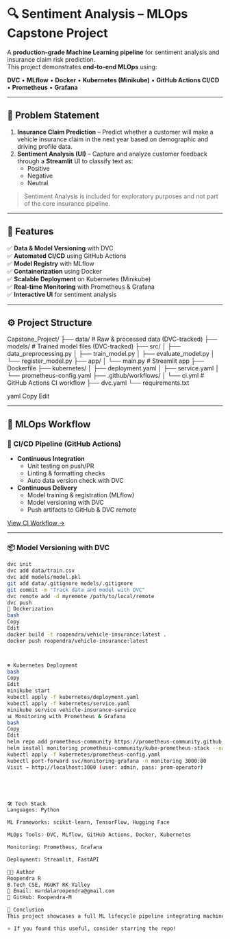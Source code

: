 # 🔍 Sentiment Analysis – MLOps Capstone Project

A **production-grade Machine Learning pipeline** for sentiment analysis and insurance claim risk prediction.  
This project demonstrates **end-to-end MLOps** using:

**DVC** • **MLflow** • **Docker** • **Kubernetes (Minikube)** • **GitHub Actions CI/CD** • **Prometheus** • **Grafana**

---

## 🧠 Problem Statement

1. **Insurance Claim Prediction** – Predict whether a customer will make a vehicle insurance claim in the next year based on demographic and driving profile data.  
2. **Sentiment Analysis (UI)** – Capture and analyze customer feedback through a **Streamlit** UI to classify text as:
   - Positive  
   - Negative  
   - Neutral  

> Sentiment Analysis is included for exploratory purposes and not part of the core insurance pipeline.

---

## 📌 Features

✅ **Data & Model Versioning** with DVC  
✅ **Automated CI/CD** using GitHub Actions  
✅ **Model Registry** with MLflow  
✅ **Containerization** using Docker  
✅ **Scalable Deployment** on Kubernetes (Minikube)  
✅ **Real-time Monitoring** with Prometheus & Grafana  
✅ **Interactive UI** for sentiment analysis

---

## ⚙️ Project Structure

Capstone_Project/
├── data/ # Raw & processed data (DVC-tracked)
├── models/ # Trained model files (DVC-tracked)
├── src/
│ ├── data_preprocessing.py
│ ├── train_model.py
│ ├── evaluate_model.py
│ └── register_model.py
├── app/
│ └── main.py # Streamlit app
├── Dockerfile
├── kubernetes/
│ ├── deployment.yaml
│ ├── service.yaml
│ └── prometheus-config.yaml
├── .github/workflows/
│ └── ci.yml # GitHub Actions CI workflow
├── dvc.yaml
└── requirements.txt

yaml
Copy
Edit

---

## 🚀 MLOps Workflow

### 🔄 CI/CD Pipeline (GitHub Actions)
- **Continuous Integration**
  - Unit testing on push/PR
  - Linting & formatting checks
  - Auto data version check with DVC
- **Continuous Delivery**
  - Model training & registration (MLflow)
  - Model versioning with DVC
  - Push artifacts to GitHub & DVC remote

[View CI Workflow →](.github/workflows/ci.yml)

---

### 📦 Model Versioning with DVC
```bash
dvc init
dvc add data/train.csv
dvc add models/model.pkl
git add data/.gitignore models/.gitignore
git commit -m "Track data and model with DVC"
dvc remote add -d myremote /path/to/local/remote
dvc push
🐳 Dockerization
bash
Copy
Edit
docker build -t roopendra/vehicle-insurance:latest .
docker push roopendra/vehicle-insurance:latest



☸ Kubernetes Deployment
bash
Copy
Edit
minikube start
kubectl apply -f kubernetes/deployment.yaml
kubectl apply -f kubernetes/service.yaml
minikube service vehicle-insurance-service
📊 Monitoring with Prometheus & Grafana
bash
Copy
Edit
helm repo add prometheus-community https://prometheus-community.github.io/helm-charts
helm install monitoring prometheus-community/kube-prometheus-stack --namespace monitoring --create-namespace
kubectl apply -f kubernetes/prometheus-config.yaml
kubectl port-forward svc/monitoring-grafana -n monitoring 3000:80
Visit → http://localhost:3000 (user: admin, pass: prom-operator)





🛠️ Tech Stack
Languages: Python

ML Frameworks: scikit-learn, TensorFlow, Hugging Face

MLOps Tools: DVC, MLflow, GitHub Actions, Docker, Kubernetes

Monitoring: Prometheus, Grafana

Deployment: Streamlit, FastAPI

👨‍💻 Author
Roopendra R
B.Tech CSE, RGUKT RK Valley
📧 Email: mardalaroopendra@gmail.com
🔗 GitHub: Roopendra-M

🏁 Conclusion
This project showcases a full ML lifecycle pipeline integrating machine learning, reproducibility, cloud-native tools (K8s, Docker), and open-source observability tools for a truly production-ready AI workflow.

⭐ If you found this useful, consider starring the repo!
